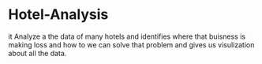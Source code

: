 # Hotel-Analysis
 it Analyze a the data of many hotels and identifies where that buisness is making loss and how to we can solve that problem and gives us visulization about all the data.
